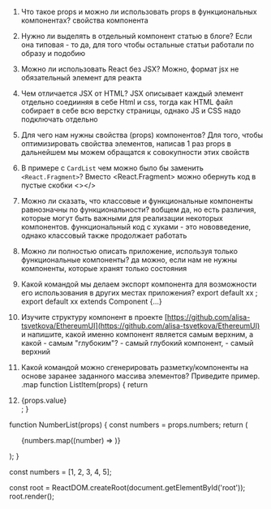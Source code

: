 1. Что такое props и можно ли использовать props в функциональных компонентах?
   свойства компонента
2. Нужно ли выделять в отдельный компонент статью в блоге?
   Если она типовая - то да, для того чтобы остальные статьи работали по образу и подобию
3. Можно ли использовать React без JSX?
   Можно, формат jsx не обязательный элемент для реакта
4. Чем отличается JSX от HTML?
JSX описывает каждый элемент отдельно соедииняя в себе Html и css, тогда как HTML файл собирает в себе всю верстку страницы, однако JS и CSS надо подключать отдельно
5. Для чего нам нужны свойства (props) компонентов?
 Для того, чтобы оптимизировать свойства элементов, написав 1 раз props в дальнейшем мы можем обращатся к совокупности этих свойств

6. В примере с `CardList` чем можно было бы заменить `<React.Fragment>`?
Вместо <React.Fragment> можно обернуть код в пустые скобки <></>

7. Можно ли сказать, что классовые и функциональные компоненты равнозначны по функциональности?
вобщем да, но есть различия, которые могут быть важными для реализации некоторых компонентов. функциональный код с хуками - это нововведение, однако классовый также продолжает работать
8. Можно ли полностью описать приложение, используя только функциональные компоненты?
 да можно, если нам не нужны компоненты, которые хранят только состояния

9. Какой командой мы делаем экспорт компонента для возможности его использования в других местах приложения?
export default xx ;
   export default xx extends Component {...}
10. Изучите структуру компонент в проекте [https://github.com/alisa-tsvetkova/EthereumUI](https://github.com/alisa-tsvetkova/EthereumUI) и напишите, какой именно компонент является самым верхним, а какой - самым "глубоким"?
<Block></Block> - самый глубокий компонент, <Router> - самый верхний

11. Какой командой можно сгенерировать разметку/компоненты на основе заранее заданного массива элементов? Приведите пример.
.map
function ListItem(props) {
return <li>{props.value}</li>;
    }

function NumberList(props) {
const numbers = props.numbers;
return (
<ul>
{numbers.map((number) =>
<ListItem key={number.toString()}
                  value={number} />
)}
</ul>
);
}

const numbers = [1, 2, 3, 4, 5];

const root = ReactDOM.createRoot(document.getElementById('root'));
root.render(<NumberList numbers={numbers} />);
